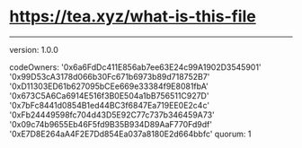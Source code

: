 # https://tea.xyz/what-is-this-file
---
version: 1.0.0

codeOwners:
'0x6a6FdDc411E856ab7ee63E24c99A1902D3545901'
'0x99D53cA3178d066b30Fc671b6973b89d718752B7'
'0xD11303ED61b627095bCEe669e33384f9E8081fbA'
'0x673C5A6Ca6914E516f3B0E504a1bB756511C927D'
'0x7bFc8441d0854B1ed44BC3f6847Ea719EE0E2c4c'
'0xFb24449598fc704d43D5E92C77c737b346459A73'
'0x09c74b9655Eb46F5fd9B35B934D89AaF770Fd9df'
'0xE7D8E264aA4F2E7Dd854Ea037a8180E2d664bbfc' quorum: 1

